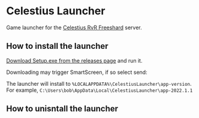 # Celestius Launcher

Game launcher for the [Celestius RvR Freeshard](https://celestiusrvr.com/) server.

## How to install the launcher
[Download Setup.exe from the releases page](https://github.com/daoc-celestius/celestius-launcher/releases/latest) and run it.

Downloading may trigger SmartScreen, if so select send:



The launcher will install to `%LOCALAPPDATA%\CelestiusLauncher\app-version`.  For example,  `C:\Users\bob\AppData\Local\CelestiusLauncher\app-2022.1.1`

 

## How to unisntall the launcher
